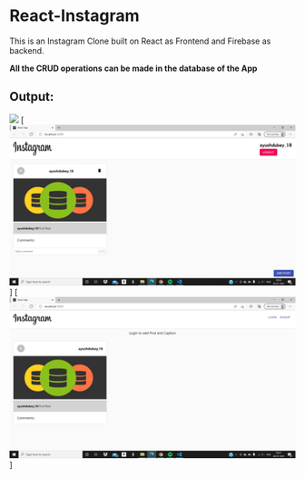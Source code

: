 # React-Instagram
This is an Instagram Clone built on React as Frontend and Firebase as backend.

**All the CRUD operations can be made in the database of the App**

## Output:

![](/insta-clone-1.png=100x100)
[![React-Instagram](/insta-clone-2.png)]
[![React-Instagram](/insta-clone-3.png)]


